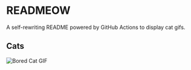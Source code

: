 # READMEOW

A self-rewriting README powered by GitHub Actions to display cat gifs.

## Cats

![Bored Cat GIF](https://media1.giphy.com/media/mlvseq9yvZhba/200.gif?cid=9acd02da4ntmlzqhy6q6tmu7lya5iw1i4n1wr6lmstqbv8ma&ep=v1_gifs_search&rid=200.gif&ct=g)
